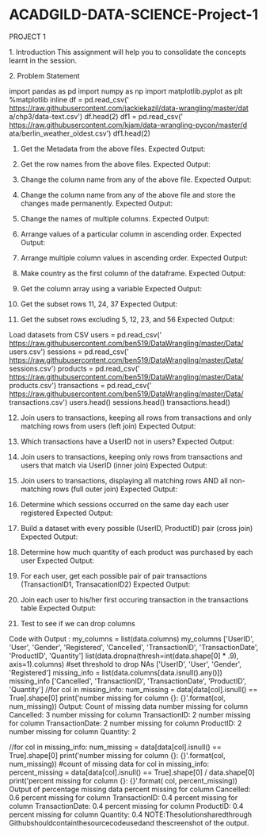 # ACADGILD-DATA-SCIENCE-Project-1
PROJECT 1


1.​  ​Introduction This assignment will help you to consolidate the concepts learnt in the session. 
 
2.​  ​Problem Statement 
 
import pandas as pd 
import numpy as np 
import matplotlib.pyplot as plt 
%matplotlib inline 
df =  pd.read_csv('​https://raw.githubusercontent.com/jackiekazil/data-wrangling/master/dat a/chp3/data-text.csv​') df​.head(2) df1 =  pd.read_csv('​https://raw.githubusercontent.com/kjam/data-wrangling-pycon/master/d ata/berlin_weather_oldest.csv​') df1​.head(2) 
 
 
 
 

 
1. Get the Metadata from the above files. 
Expected Output: 
 

 
2. Get the row names from the above files. 
Expected Output: 
 
 
3. Change the column name from any of the above file. 
Expected Output: 
 
4. Change the column name from any of the above file and store the changes made                permanently. 
Expected Output: 
 
5.  Change the names of multiple columns. 
Expected Output: 
 
6.  Arrange values of a particular column in ascending order. 
Expected Output: 
 
7.  Arrange multiple column values in ascending order. 
Expected Output: 

 
8.  Make ​country​ as the first column of the dataframe. Expected Output: 
 
9.  Get the column array using a variable 
Expected Output: 
 
10. Get the subset rows 11, 24, 37 
Expected Output: 
 
 
11. Get the subset rows excluding 5, 12, 23, and 56 
Expected Output: 
 
Load datasets from CSV 
users =  pd.read_csv('​https://raw.githubusercontent.com/ben519/DataWrangling/master/Data/ users.csv​') sessions =  pd.read_csv('​https://raw.githubusercontent.com/ben519/DataWrangling/master/Data/ sessions.csv​') products =  pd.read_csv('​https://raw.githubusercontent.com/ben519/DataWrangling/master/Data/ products.csv​') transactions =  pd.read_csv('​https://raw.githubusercontent.com/ben519/DataWrangling/master/Data/ transactions.csv​') users.head() 
sessions.head() 
transactions.head() 
 
 

 
 
 
12. Join users to transactions, keeping all rows from transactions and only matching             rows from users (left join) 
Expected Output: 
 
13.  Which transactions have a UserID not in users? 
Expected Output: 
 
 
 
14. Join users to transactions, keeping only rows from transactions and users that             match via UserID (inner join) 
Expected Output: 
 
15. Join users to transactions, displaying all matching rows AND all non-matching rows             (full outer join) 
Expected Output: 
 
 
 
16.  Determine which sessions occurred on the same day each user registered 
Expected Output: 
 
17.  Build a dataset with every possible (UserID, ProductID) pair (cross join) 
Expected Output: 
 
 
 
 

 
 
18.  Determine how much quantity of each product was purchased by each user 
Expected Output: 
 
 
 
 
 
 

 
 
19. For each user, get each possible pair of pair transactions (TransactionID1,            TransacationID2) 
Expected Output: 
 
20. Join each user to his/her first occuring transaction in the transactions table 
Expected Output: 
 
 
 

 
 
21. Test to see if we can drop columns 
 
Code with Output : 
my_columns = list(data.columns) 
my_columns 
['UserID',  'User',  'Gender',  'Registered',  'Cancelled',  'TransactionID',  'TransactionDate',  'ProductID',  'Quantity'] 
list(data.dropna(thresh=int(data.shape[0] * .9), axis=1).columns) #set threshold to drop NAs 
['UserID', 'User', 'Gender', 'Registered'] 
missing_info = list(data.columns[data.isnull().any()]) 
missing_info 
['Cancelled', 'TransactionID', 'TransactionDate', 'ProductID', 'Quantity'] 
//for col in missing_info: 
  num_missing = data[data[col].isnull() == True].shape[0] 
 print('number missing for column {}: {}'.format(col, num_missing)) 
Output: Count of missing data 
number missing for column Cancelled: 3 number missing for column TransactionID: 2 number missing for column TransactionDate: 2 
number missing for column ProductID: 2 number missing for column Quantity: 2 
 
 
//​for col in missing_info: 
  num_missing = data[data[col].isnull() == True].shape[0] 
 print('number missing for column {}: {}'.format(col, num_missing)) #count of missing data 
for col in missing_info: 
 percent_missing = data[data[col].isnull() == True].shape[0] / data.shape[0] 
 print('percent missing for column {}: {}'.format( 
 col, percent_missing)) 
 Output of percentage missing data 
percent missing for column Cancelled: 0.6 percent missing for column TransactionID: 0.4 percent missing for column TransactionDate: 0.4 percent missing for column ProductID: 0.4 percent missing for column Quantity: 0.4 
  NOTE:​​​​The​​​​solution​​​​shared​​​​through​​​​Github​​​​should​​​​contain​​​​the​​​​source​​code​​​​used​​​​and​​             ​​the​​ ​​screenshot​​ ​​of​​ ​​the​​ ​​output.  
